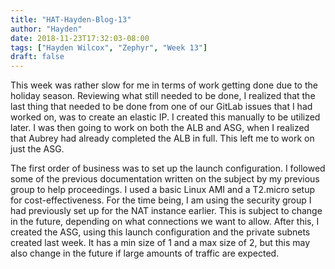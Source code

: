 ```yaml
---
title: "HAT-Hayden-Blog-13"
author: "Hayden"
date: 2018-11-23T17:32:03-08:00
tags: ["Hayden Wilcox", "Zephyr", "Week 13"]
draft: false
---
```


This week was rather slow for me in terms of work getting done due to the holiday season. Reviewing what still needed to be done, I realized that the last thing that needed to be done from one of our GitLab issues that I had worked on, was to create an elastic IP. I created this manually to be utilized later. I was then going to work on both the ALB and ASG, when I realized that Aubrey had already completed the ALB in full. This left me to work on just the ASG.

The first order of business was to set up the launch configuration. I followed some of the previous documentation written on the subject by my previous group to help proceedings. I used a basic Linux AMI and a T2.micro setup for cost-effectiveness. For the time being, I am using the security group I had previously set up for the NAT instance earlier. This is subject to change in the future, depending on what connections we want to allow. After this, I created the ASG, using this launch configuration and the private subnets created last week. It has a min size of 1 and a max size of 2, but this may also change in the future if large amounts of traffic are expected.